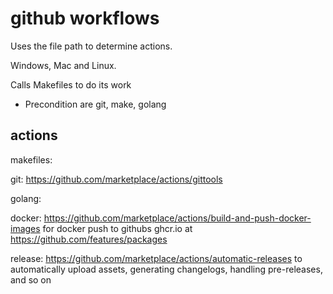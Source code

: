 # github workflows

Uses the file path to determine actions.

Windows, Mac and Linux.

Calls Makefiles to do its work

- Precondition are git, make, golang

## actions

makefiles:

git: https://github.com/marketplace/actions/gittools

golang:

docker: https://github.com/marketplace/actions/build-and-push-docker-images for docker push to githubs ghcr.io at https://github.com/features/packages

release: https://github.com/marketplace/actions/automatic-releases to automatically upload assets, generating changelogs, handling pre-releases, and so on


